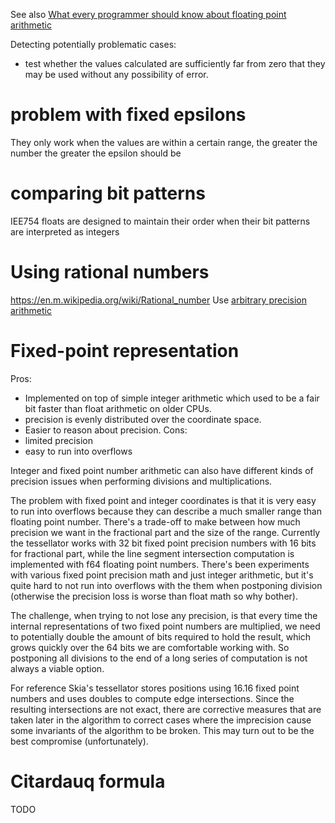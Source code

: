See also [What every programmer should know about floating point arithmetic](https://docs.oracle.com/cd/E19957-01/806-3568/ncg_goldberg.html)


Detecting potentially problematic cases:
- test whether the values calculated are sufficiently far from zero that they may be used without any possibility of error.

# problem with fixed epsilons 

They only work when the values are within a certain range, the greater the number the greater the epsilon should be 

# comparing bit patterns 

IEE754 floats are designed to maintain their order when their bit patterns are interpreted as integers 

# Using rational numbers 

https://en.m.wikipedia.org/wiki/Rational_number 
Use [arbitrary precision arithmetic](https://en.m.wikipedia.org/wiki/Arbitrary-precision_arithmetic)

# Fixed-point representation

Pros:
- Implemented on top of simple integer arithmetic which used to be a fair bit faster than float arithmetic on older CPUs.
- precision is evenly distributed over the coordinate space.
- Easier to reason about precision.
Cons:
- limited precision
- easy to run into overflows

Integer and fixed point number arithmetic can also have different kinds of precision issues when performing divisions and multiplications.

The problem with fixed point and integer coordinates is that it is very easy to run into overflows because they can describe a much smaller range than floating point number. There's a trade-off to make between how much precision we want in the fractional part and the size of the range. Currently the tessellator works with 32 bit fixed point precision numbers with 16 bits for fractional part, while the line segment intersection computation is implemented with f64 floating point numbers. There's been experiments with various fixed point precision math and just integer arithmetic, but it's quite hard to not run into overflows with the them when postponing division (otherwise the precision loss is worse than float math so why bother).

The challenge, when trying to not lose any precision, is that every time the internal representations of two fixed point numbers are multiplied, we need to potentially double the amount of bits required to hold the result, which grows quickly over the 64 bits we are comfortable working with. So postponing all divisions to the end of a long series of computation is not always a viable option.

For reference Skia's tessellator stores positions using 16.16 fixed point numbers and uses doubles to compute edge intersections. Since the resulting intersections are not exact, there are corrective measures that are taken later in the algorithm to correct cases where the imprecision cause some invariants of the algorithm to be broken. This may turn out to be the best compromise (unfortunately).

# Citardauq formula

TODO